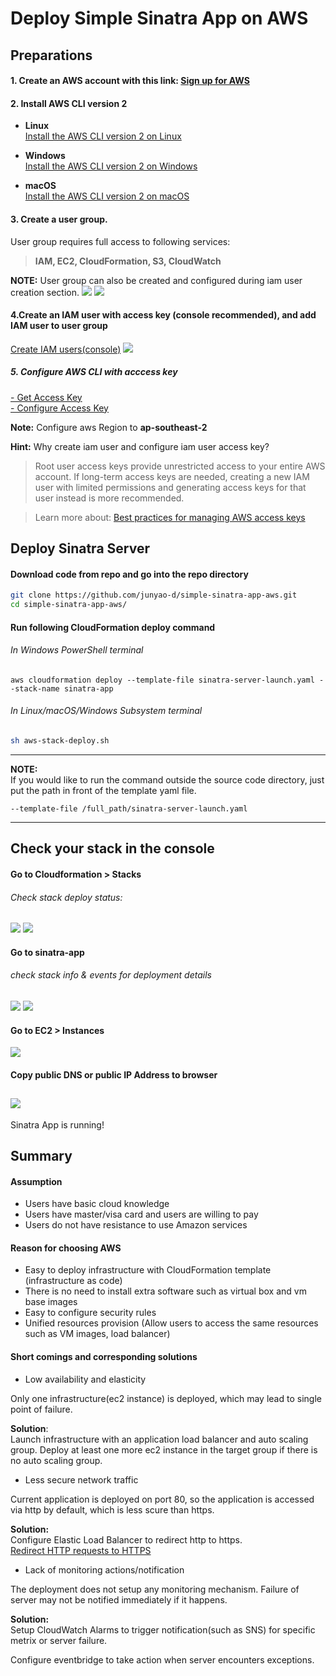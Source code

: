 # Deploy Simple Sinatra App on AWS

## Preparations
#### 1. Create an AWS account with this link: [Sign up for AWS](https://portal.aws.amazon.com/billing/signup#/start)
#### 2. Install AWS CLI version 2
- **Linux**  
[Install the AWS CLI version 2 on Linux](https://docs.aws.amazon.com/cli/latest/userguide/install-cliv2-linux.html#cliv2-linux-install)

- **Windows**  
[Install the AWS CLI version 2 on Windows](https://docs.aws.amazon.com/cli/latest/userguide/install-cliv2-windows.html)

- **macOS**  
[Install the AWS CLI version 2 on macOS](https://docs.aws.amazon.com/cli/latest/userguide/install-cliv2-mac.html)

#### 3. Create a user group.
User group requires full access to following services:  
>**IAM, EC2, CloudFormation, S3, CloudWatch**

**NOTE:** User group can also be created and configured during iam user creation section.
![](assets/create-user-group.png)
![](assets/attach-permissions.png)


#### 4.Create an IAM user with access key (console recommended), and add IAM user to user group 
[Create IAM users(console)](https://docs.aws.amazon.com/IAM/latest/UserGuide/id_users_create.html#id_users_create_console)
![](assets/create-iam-user.png)


##### 5. Configure AWS CLI with acccess key   
[- Get Access Key](https://docs.aws.amazon.com/powershell/latest/userguide/pstools-appendix-sign-up.html)  
[- Configure Access Key](https://docs.aws.amazon.com/cli/latest/userguide/cli-configure-files.html)

**Note:** Configure aws Region to **ap-southeast-2**

**Hint:** Why create iam user and configure iam user access key?
> Root user access keys provide unrestricted access to your entire AWS account. If long-term access keys are needed, creating a new IAM user with limited permissions and generating access keys for that user instead is more recommended.   

> Learn more about: [Best practices for managing AWS access keys](https://docs.aws.amazon.com/general/latest/gr/aws-access-keys-best-practices.html)



## Deploy Sinatra Server
#### Download code from repo and go into the repo directory
```bash
git clone https://github.com/junyao-d/simple-sinatra-app-aws.git
cd simple-sinatra-app-aws/
```
#### Run following CloudFormation deploy command
###### In Windows PowerShell terminal
```
aws cloudformation deploy --template-file sinatra-server-launch.yaml --stack-name sinatra-app
```
###### In Linux/macOS/Windows Subsystem terminal
```bash
sh aws-stack-deploy.sh
```
---
**NOTE:**  
If you would like to run the command outside the source code directory, just put the path in front of the template yaml file.
```
--template-file /full_path/sinatra-server-launch.yaml
```
---
## Check your stack in the console
#### Go to Cloudformation > Stacks
###### Check stack deploy status: 
![](assets/cloudformation-inprogress.png)
![](assets/cloudformation-complete.png)
#### Go to sinatra-app
###### check stack info & events for deployment details
![](assets/stack-info.png)
![](assets/stack-events.png)

#### Go to EC2 > Instances
![](assets/ec2-instance-info.png)

#### Copy public DNS or public IP Address to browser
![](assets/app-page.png)
---
Sinatra App is running!

## Summary

#### Assumption 
- Users have basic cloud knowledge
- Users have master/visa card and users are willing to pay
- Users do not have resistance to use Amazon services

#### Reason for choosing AWS
- Easy to deploy infrastructure with CloudFormation template (infrastructure as code)
- There is no need to install extra software such as virtual box and vm base images
- Easy to configure security rules
- Unified resources provision (Allow users to access the same resources such as VM images, load balancer)


#### Short comings and corresponding solutions
- Low availability and elasticity
  
Only one infrastructure(ec2 instance) is deployed, which may lead to single point of failure.

**Solution**:  
Launch infrastructure with an application load balancer and auto scaling group. Deploy at least one more ec2 instance in the target group if there is no auto scaling group. 

- Less secure network traffic  

Current application is deployed on port 80, so the application is accessed via http by default, which is less scure than https.

**Solution:**  
Configure Elastic Load Balancer to redirect http to https.  
[Redirect HTTP requests to HTTPS](https://aws.amazon.com/premiumsupport/knowledge-center/elb-redirect-http-to-https-using-alb/)


- Lack of monitoring actions/notification  

The deployment does not setup any monitoring mechanism. Failure of server may not be notified immediately if it happens.

**Solution:**   
Setup CloudWatch Alarms to trigger notification(such as SNS) for specific metrix or server failure. 

Configure eventbridge to take action when server encounters exceptions. 